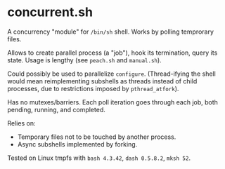 concurrent.sh
=============

A concurrency "module" for `/bin/sh` shell.
Works by polling temprorary files.

Allows to create parallel process (a "job"), hook its termination, query its state.
Usage is lengthy (see `peach.sh` and `manual.sh`).

Could possibly be used to parallelize `configure`.
(Thread-ifying the shell would mean reimplementing subshells as threads
instead of child processes, due to restrictions imposed by `pthread_atfork`).

Has no mutexes/barriers.
Each poll iteration goes through each job, both pending, running, and completed.

Relies on:
- Temporary files not to be touched by another process.
- Async subshells implemented by forking.

Tested on Linux tmpfs with `bash 4.3.42`, `dash 0.5.8.2`, `mksh 52`.
